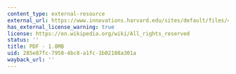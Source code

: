 ```yaml
---
content_type: external-resource
external_url: https://www.innovations.harvard.edu/sites/default/files/49663.pdf
has_external_license_warning: true
license: https://en.wikipedia.org/wiki/All_rights_reserved
status: ''
title: PDF - 1.8MB
uid: 285e87fc-7958-4bc8-a1fc-1b02108a301a
wayback_url: ''
---
```

